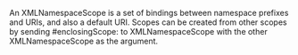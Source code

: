 An XMLNamespaceScope is a set of bindings between namespace prefixes and URIs, and also a default URI. Scopes can be created from other scopes by sending #enclosingScope: to XMLNamespaceScope with the other XMLNamespaceScope as the argument.